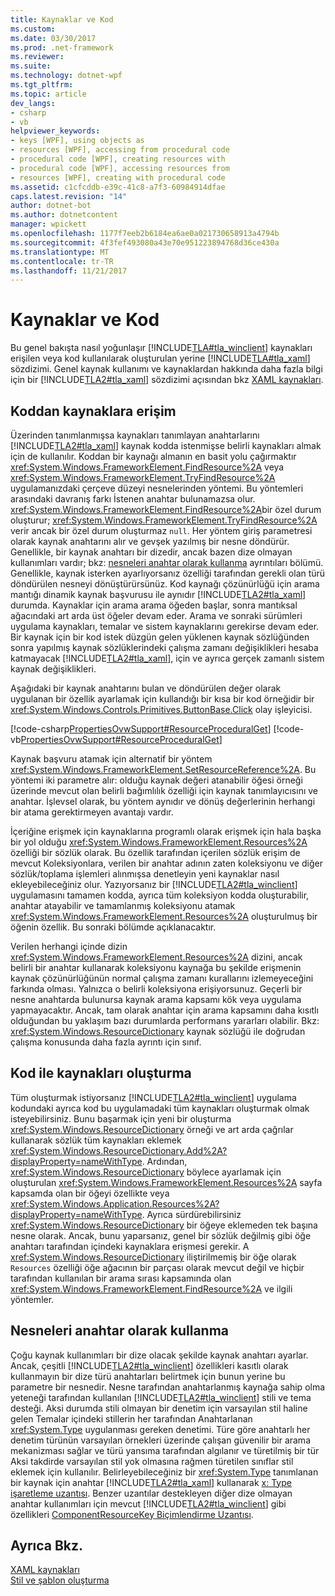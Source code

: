 ```yaml
---
title: Kaynaklar ve Kod
ms.custom: 
ms.date: 03/30/2017
ms.prod: .net-framework
ms.reviewer: 
ms.suite: 
ms.technology: dotnet-wpf
ms.tgt_pltfrm: 
ms.topic: article
dev_langs:
- csharp
- vb
helpviewer_keywords:
- keys [WPF], using objects as
- resources [WPF], accessing from procedural code
- procedural code [WPF], creating resources with
- procedural code [WPF], accessing resources from
- resources [WPF], creating with procedural code
ms.assetid: c1cfcddb-e39c-41c8-a7f3-60984914dfae
caps.latest.revision: "14"
author: dotnet-bot
ms.author: dotnetcontent
manager: wpickett
ms.openlocfilehash: 1177f7eeb2b6184ea6ae0a021730658913a4794b
ms.sourcegitcommit: 4f3fef493080a43e70e951223894768d36ce430a
ms.translationtype: MT
ms.contentlocale: tr-TR
ms.lasthandoff: 11/21/2017
---
```

# <a name="resources-and-code"></a>Kaynaklar ve Kod
Bu genel bakışta nasıl yoğunlaşır [!INCLUDE[TLA#tla_winclient](../../../../includes/tlasharptla-winclient-md.md)] kaynakları erişilen veya kod kullanılarak oluşturulan yerine [!INCLUDE[TLA#tla_xaml](../../../../includes/tlasharptla-xaml-md.md)] sözdizimi. Genel kaynak kullanımı ve kaynaklardan hakkında daha fazla bilgi için bir [!INCLUDE[TLA2#tla_xaml](../../../../includes/tla2sharptla-xaml-md.md)] sözdizimi açısından bkz [XAML kaynakları](../../../../docs/framework/wpf/advanced/xaml-resources.md).  
  
  
  
<a name="accessing"></a>   
## <a name="accessing-resources-from-code"></a>Koddan kaynaklara erişim  
 Üzerinden tanımlanmışsa kaynakları tanımlayan anahtarlarını [!INCLUDE[TLA2#tla_xaml](../../../../includes/tla2sharptla-xaml-md.md)] kaynak kodda istenmişse belirli kaynakları almak için de kullanılır. Koddan bir kaynağı almanın en basit yolu çağırmaktır <xref:System.Windows.FrameworkElement.FindResource%2A> veya <xref:System.Windows.FrameworkElement.TryFindResource%2A> uygulamanızdaki çerçeve düzeyi nesnelerinden yöntemi. Bu yöntemleri arasındaki davranış farkı İstenen anahtar bulunamazsa olur. <xref:System.Windows.FrameworkElement.FindResource%2A>bir özel durum oluşturur; <xref:System.Windows.FrameworkElement.TryFindResource%2A> verir ancak bir özel durum oluşturmaz `null`. Her yöntem giriş parametresi olarak kaynak anahtarını alır ve gevşek yazılmış bir nesne döndürür. Genellikle, bir kaynak anahtarı bir dizedir, ancak bazen dize olmayan kullanımları vardır; bkz: [nesneleri anahtar olarak kullanma](#objectaskey) ayrıntıları bölümü. Genellikle, kaynak isterken ayarlıyorsanız özelliği tarafından gerekli olan türü döndürülen nesneyi dönüştürürsünüz. Kod kaynağı çözünürlüğü için arama mantığı dinamik kaynak başvurusu ile aynıdır [!INCLUDE[TLA2#tla_xaml](../../../../includes/tla2sharptla-xaml-md.md)] durumda. Kaynaklar için arama arama öğeden başlar, sonra mantıksal ağacındaki art arda üst öğeler devam eder. Arama ve sonraki sürümleri uygulama kaynakları, temalar ve sistem kaynaklarını gerekirse devam eder. Bir kaynak için bir kod istek düzgün gelen yüklenen kaynak sözlüğünden sonra yapılmış kaynak sözlüklerindeki çalışma zamanı değişiklikleri hesaba katmayacak [!INCLUDE[TLA2#tla_xaml](../../../../includes/tla2sharptla-xaml-md.md)], için ve ayrıca gerçek zamanlı sistem kaynak değişiklikleri.  
  
 Aşağıdaki bir kaynak anahtarını bulan ve döndürülen değer olarak uygulanan bir özellik ayarlamak için kullandığı bir kısa bir kod örneğidir bir <xref:System.Windows.Controls.Primitives.ButtonBase.Click> olay işleyicisi.  
  
 [!code-csharp[PropertiesOvwSupport#ResourceProceduralGet](../../../../samples/snippets/csharp/VS_Snippets_Wpf/PropertiesOvwSupport/CSharp/page3.xaml.cs#resourceproceduralget)]
 [!code-vb[PropertiesOvwSupport#ResourceProceduralGet](../../../../samples/snippets/visualbasic/VS_Snippets_Wpf/PropertiesOvwSupport/visualbasic/page3.xaml.vb#resourceproceduralget)]  
  
 Kaynak başvuru atamak için alternatif bir yöntem <xref:System.Windows.FrameworkElement.SetResourceReference%2A>. Bu yöntemi iki parametre alır: olduğu kaynak değeri atanabilir öğesi örneği üzerinde mevcut olan belirli bağımlılık özelliği için kaynak tanımlayıcısını ve anahtar. İşlevsel olarak, bu yöntem aynıdır ve dönüş değerlerinin herhangi bir atama gerektirmeyen avantajı vardır.  
  
 İçeriğine erişmek için kaynaklarına programlı olarak erişmek için hala başka bir yol olduğu <xref:System.Windows.FrameworkElement.Resources%2A> özelliği bir sözlük olarak. Bu özellik tarafından içerilen sözlük erişim de mevcut Koleksiyonlara, verilen bir anahtar adının zaten koleksiyonu ve diğer sözlük/toplama işlemleri alınmışsa denetleyin yeni kaynaklar nasıl ekleyebileceğiniz olur. Yazıyorsanız bir [!INCLUDE[TLA2#tla_winclient](../../../../includes/tla2sharptla-winclient-md.md)] uygulamasını tamamen kodda, ayrıca tüm koleksiyon kodda oluşturabilir, anahtar atayabilir ve tamamlanmış koleksiyonu atamak <xref:System.Windows.FrameworkElement.Resources%2A> oluşturulmuş bir öğenin özellik. Bu sonraki bölümde açıklanacaktır.  
  
 Verilen herhangi içinde dizin <xref:System.Windows.FrameworkElement.Resources%2A> dizini, ancak belirli bir anahtar kullanarak koleksiyonu kaynağa bu şekilde erişmenin kaynak çözünürlüğünün normal çalışma zamanı kurallarını izlemeyeceğini farkında olması. Yalnızca o belirli koleksiyona erişiyorsunuz. Geçerli bir nesne anahtarda bulunursa kaynak arama kapsamı kök veya uygulama yapmayacaktır. Ancak, tam olarak anahtar için arama kapsamını daha kısıtlı olduğundan bu yaklaşım bazı durumlarda performans yararları olabilir. Bkz: <xref:System.Windows.ResourceDictionary> kaynak sözlüğü ile doğrudan çalışma konusunda daha fazla ayrıntı için sınıf.  
  
<a name="creating"></a>   
## <a name="creating-resources-with-code"></a>Kod ile kaynakları oluşturma  
 Tüm oluşturmak istiyorsanız [!INCLUDE[TLA2#tla_winclient](../../../../includes/tla2sharptla-winclient-md.md)] uygulama kodundaki ayrıca kod bu uygulamadaki tüm kaynakları oluşturmak olmak isteyebilirsiniz. Bunu başarmak için yeni bir oluşturma <xref:System.Windows.ResourceDictionary> örneği ve art arda çağrılar kullanarak sözlük tüm kaynakları eklemek <xref:System.Windows.ResourceDictionary.Add%2A?displayProperty=nameWithType>. Ardından, <xref:System.Windows.ResourceDictionary> böylece ayarlamak için oluşturulan <xref:System.Windows.FrameworkElement.Resources%2A> sayfa kapsamda olan bir öğeyi özellikte veya <xref:System.Windows.Application.Resources%2A?displayProperty=nameWithType>. Ayrıca sürdürebilirsiniz <xref:System.Windows.ResourceDictionary> bir öğeye eklemeden tek başına nesne olarak. Ancak, bunu yaparsanız, genel bir sözlük değilmiş gibi öğe anahtarı tarafından içindeki kaynaklara erişmesi gerekir. A <xref:System.Windows.ResourceDictionary> iliştirilmemiş bir öğe olarak `Resources` özelliği öğe ağacının bir parçası olarak mevcut değil ve hiçbir tarafından kullanılan bir arama sırası kapsamında olan <xref:System.Windows.FrameworkElement.FindResource%2A> ve ilgili yöntemler.  
  
<a name="objectaskey"></a>   
## <a name="using-objects-as-keys"></a>Nesneleri anahtar olarak kullanma  
 Çoğu kaynak kullanımları bir dize olacak şekilde kaynak anahtarı ayarlar. Ancak, çeşitli [!INCLUDE[TLA2#tla_winclient](../../../../includes/tla2sharptla-winclient-md.md)] özellikleri kasıtlı olarak kullanmayın bir dize türü anahtarları belirtmek için bunun yerine bu parametre bir nesnedir. Nesne tarafından anahtarlanmış kaynağa sahip olma yeteneği tarafından kullanılan [!INCLUDE[TLA2#tla_winclient](../../../../includes/tla2sharptla-winclient-md.md)] stili ve tema desteği. Aksi durumda stili olmayan bir denetim için varsayılan stil haline gelen Temalar içindeki stillerin her tarafından Anahtarlanan <xref:System.Type> uygulanması gereken denetimi. Türe göre anahtarlı her denetim türünün varsayılan örnekleri üzerinde çalışan güvenilir bir arama mekanizması sağlar ve türü yansıma tarafından algılanır ve türetilmiş bir tür Aksi takdirde varsayılan stil yok olmasına rağmen türetilen sınıflar stil eklemek için kullanılır. Belirleyebileceğiniz bir <xref:System.Type> tanımlanan bir kaynak için anahtar [!INCLUDE[TLA2#tla_xaml](../../../../includes/tla2sharptla-xaml-md.md)] kullanarak [x: Type işaretleme uzantısı](../../../../docs/framework/xaml-services/x-type-markup-extension.md). Benzer uzantılar destekleyen diğer dize olmayan anahtar kullanımları için mevcut [!INCLUDE[TLA2#tla_winclient](../../../../includes/tla2sharptla-winclient-md.md)] gibi özellikleri [ComponentResourceKey Biçimlendirme Uzantısı](../../../../docs/framework/wpf/advanced/componentresourcekey-markup-extension.md).  
  
## <a name="see-also"></a>Ayrıca Bkz.  
 [XAML kaynakları](../../../../docs/framework/wpf/advanced/xaml-resources.md)  
 [Stil ve şablon oluşturma](../../../../docs/framework/wpf/controls/styling-and-templating.md)
